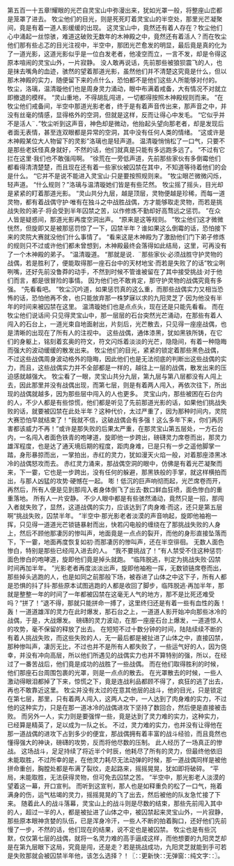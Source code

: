 第五百一十五章!耀眼的光芒自灵宝山中弥漫出来，犹如光罩一般，将整座山峦都是笼罩了进去。
牧尘他们的目光，则是死死盯着灵宝山的半空处，那里光芒凝聚间，竟是有着一道人影缓缓的出现。
这灵宝山中，竟然还有着人存在？牧尘他们心中涌起一丝惊骇，难道这破败无数年的木神殿之中，竟然还有着活人？而在牧尘他们那有些忐忑的目光注视中，半空中，那团光芒愈发的明显，最后竟是真的化为了一道光影，这道光影似乎是一位白发老者，他凌空而立，一言不发，却是令得这原本喧闹的灵宝山外，一片寂静。
没人敢再说话，先前那些被狼狈震飞的人，也是抹去嘴角的血迹，骇然的望着那道光影，虽然他们并不清楚这究竟是什么，但以那木神殿的实力，随便留下来的点什么，恐怕都不是他们这些人所能够对付的。
牧尘，洛璃，温清璇他们也是周身灵力涌动，眼中布满着戒备，大有情况不对就立即撤退的模样。
“灵山重地，不得胡乱闯进，一切都得按照木神殿规则而来。
”在牧尘他们戒备间，半空中那道光影老者，终于是有着声音传出来，那声音之中，并没有丝毫的情感，显得格外的空洞，但就是这样，反而让得心中发毛。
“它似乎并不是活人¨．”牧尘听到这声音，神色却是微动，他抬起头望向那老者，却是发现后者面无表情，甚至连双眼都是异常的空洞，其中没有任何人类的情绪。
“这或许是木神殿某位大人物留下的灵影”洛璃也是轻声道。
温清璇悄悄松了一口气，只要不是那些老妖怪真身就好，不然的话，他们就真是只能有多远跑多远了。
“不过有它拦在这里·我们也不敢强闯啊。
”徐荒在一旁低声道，先前那些家伙有多倒霉他们都看得清清楚楚，而且现在还有着一些家伙被囚禁在其中，不知道等待着他们的会是什么。
“它并不是说不能进入灵宝山·只是要按照规则来。
”牧尘眼芒微微闪烁，轻声道。
“什么规则？”洛璃与温清璇她们皆是有些茫然。
牧尘摇了摇头，目光却是紧紧的盯着那道光影。
“灵山共分九层，越是顶层，灵物便越是珍稀，而每一道灵物，都有着战偶守护·唯有在独斗之中战胜战偶，方才能够取走灵物，而若是挑战失败的弟子·将会受到半年囚禁之苦，以作修炼不勤却好高骛远之惩罚。
”在众人皆是疑惑间，那道光影再度空洞出声。
“原来是这等规则。
”牧尘他们这才微微恍然，但旋即又是被那惩罚惊了一下，囚禁半年？谁如果这么倒霉的话，恐怕接下来的灵院大赛就没他们什么事情了。
“看来这是木神殿为了激励他们门下弟子修炼的规则只不过或许他们都未曾想到，木神殿最终会落得如此结局，这里，可再没有了一个木神殿的弟子。
”温清璇道。
“那就是说．¨那些家伙·必须战胜守护灵物的战偶，若是胜利了，便能取得那一座石台中的天材地宝·而若是失败了的话”牧尘咧咧嘴，还好先前没鲁莽的动手，不然到时候不管谁被留在了其中接受挑战·对于他们而言，都是很冒险的事情。
因为他们也不敢肯定，那守护灵物的战偶究竟有多强。
“先看看吧。
”牧尘沉吟道，如果惩罚真的这么重，而那些战偶实力又相当恐怖的话，恐怕他再不舍，也只能放弃那一株梦寐以求的九阳灵芝了·因为他没有半年的时间来被囚禁在这里。
温清璇她们也是点点头，现在还是只能先看看。
而在牧尘他们说话间·只见得灵宝山中，那一层层的石台突然光芒涌动，在那些有着人闯入的石台上，一道光束自地面射出，片刻后，光芒散去，只见得一座座战偶，也是清晰的出现在了所有人的注视中。
这些战偶，通体漆黑，犹如黑铁所铸，在它们的身躯上，铭刻着玄奥的符文，符文闪烁着淡淡的光芒，隐隐间，有着一种隐晦而强大的波动缓缓的散发出来。
牧尘他们的目光，紧紧的锁定着那些黑色战偶，不过这些战偶周身波动格外的隐晦，因此他们也是无法彻底的判断出这些战偶的实力，而且，这些战偶实力并不全部都是一样的，越往上一层的战偶，散发出来的压迫感就越强大。
牧尘看了一眼，灵宝山共分九层，第九层与第八层都没有人闯上去，因此那里并没有战偶出现，而第七层，则是有着两人闯入，再依次往下，所出现的战偶就越多，因为那些层中闯入的人也更多。
灵宝山内，那些被困在石台内的人，不少人都是有些惊慌，他们都是听见了先前那道光影的话，如果他们挑战失败的话，就要被囚禁在此处半年？这种代价，太过严重了，因为那种时间内，灵院大赛恐怕早就结束了！“我就不信，这破战偶会有多强！这么多年下来，你们再厉害都该威力不再！”或许是那失败的后果太严重，在那灵宝山第五层处，一方石台内，一名闯入者面色铁青的咆哮道，旋即他一步跨出，磅礴灵力席卷而出，那灵力雄浑程度，也是达了通天境后期的程度，距肉身难，已是只有一步之遥他脚掌一踏，身形暴掠而出，一掌拍出，赤红的灵力，犹如漫天火焰一般，对着那座漆黑冰冷的战偶怒攻而去。
赤红灵力涌来，那战偶空洞的眼中，仿佛是有着光芒凝聚而来，下一霎，它也是一步跨出，没有任何的躲避，那黑铁般的手掌，就这样横拍而出，与那人凶猛的攻势·硬憾在一起。
嘭！低沉的巨声响彻而起，光芒席卷而开，再然后，所有人便是见到那闯入者身体倒飞了出去·数口鲜血狂喷，面色惨白的重重落地。
所有人一片安静。
不少人眼中都是有些骇然涌动，竟然只是一招，那闯入者就失败了，显然，这道战偶的实力，应该达到了肉身难·而这，还只是第五层啊“挑战失败，囚禁半年。
”半空中·那光影老者淡漠的声音响起，旋即他袖袍一挥，只见得一道道光芒锁链暴射而出，快若闪电般的缠绕在了那挑战失败的人身上，然后不顾他那凄厉的惨叫声，地面竟是一点点的裂开，而他的身形直接坠落而下，下一霎，地面再度恢复如初·而那凄厉的惨叫声，还在半空徘徊。
无数人面色惨白，特别是那些已经闯入进去的人。
“我不要挑战了！”有人禁受不住这种惩罚·面色惨白的咆哮道，旋即他们竟是掉头就跑。
“临阵脱逃，判定为挑战失败·囚禁时间再加半年。
”光影老者再度淡淡出声，旋即他袖袍一挥，无数锁链席卷而出，那些掉头逃跑的人，也是如同之前那般下场，被吞进了山体之中这下子，所有人都是恐惧的抖了抖·那些原本试图逃跑的人都是收回了脚步，临阵脱逃·再加半年，那就是整整一年的时间了一年都被囚禁在这毫无人气的地方，那不是比死还难受吗？“拼了！”退不得，那就只能拼命一搏了，这里终归还是有着一些有血性的轰！轰！一道道雄浑的灵力在此时爆发，那石台之上，一道道人影开始冲向那些冰冷的战偶，于是，大战爆发。
磅礴的灵力波动，在那一座座石台上爆发，一道道惊人的攻势，毫不保留的释放了出去。
在短短不过十数分钟的时间，陆陆续续不断的有着人挑战失败，而这些失败的人，无一最后都是被扯进了山体之中，直接囚禁，那种惨叫声，凄厉无比，不过也并不是所有人都失败了，一些运气好的人，因为侥幸，并没有冲向高层，所以他们所遇见的战偶实力也并不算特别的强，所以，在经过了一番苦战后，他们竟是成功的战胜了一些战偶。
而在他们取得胜利的时候，他们那座石台周围包裹的光罩，则是一点点的散去。
在光罩散去的时候，一些人激动得眼泪都掉了下来，惊慌之下，竟是连战利品都顾不得了，疯狂的逃了出去，再也不敢靠近这里。
牧尘并没有太过的在意其他层的战斗，他的目光，只是锁定在第七层，那里，只有着两人闯入，这两人之中，一人达到了肉身难的实力，不过他的这种实力，只是在那一道冰冷的战偶进攻下坚持了数回合，然后便是直接被击败。
而另外一人，实力则是要强悍一些，竟是达到了灵力难的实力，这种实力，已经算是精英了，足以成为一队之长。
不过，灵力难的实力，也并没有让得他在那一道战偶的进攻下占到多少的便宜，那战偶拥有着丰富的战斗经验，而且竟然也懂得强大的神诀，磅礴的攻势，反而将他尽数的压制。
此人经历了一场真正的惨战。
这场战斗，足足持续了将近半个时辰，他耗尽了所有的灵力，但最终他依旧未能取胜，不过所幸的是，在他灵力耗尽无法动弹的时候，那一道战偶同样是被他拼命重创，胸膛处都是布满了裂纹，走起路来，摇摇晃晃，犹如即将破碎。
“平局，未能取胜，无法获得灵物，但可免去囚禁之苦。
”半空中，那光影老人淡漠的望着这一幕，开口宣判。
而听到这宣判，那人也是如释重负的松了一口气，拖着满身的伤，运气枯竭的灵力，摇摇晃晃的飞了出去，然后被他的队友急忙接了下来。
随着此人的战斗落幕，灵宝山上的战斗则是尽数的结束，那些先前闯入其中的人，超过一半的人，都是被扯进了山体之中，被囚禁起来灵宝山外，一片寂静，那些原本眼神贪婪的队伍，已是浑身冷汗，一些人不断的拍着胸口，还好他们先前慢了一步，不然的话，他们现在的结果，说不定也是被囚禁。
牧尘也是有些沉默，仅仅第七层的战偶，就将一名灵力难的高手逼成这样，而他想要的九阳灵芝却是在第九层眼下这局，究竟是闯，还是走？若是挑战成功，九阳灵芝就能到手可若是失败那就会被囚禁半年他，该怎么选择？！〖∷更新快∷无弹窗∷纯文字∷〗。
